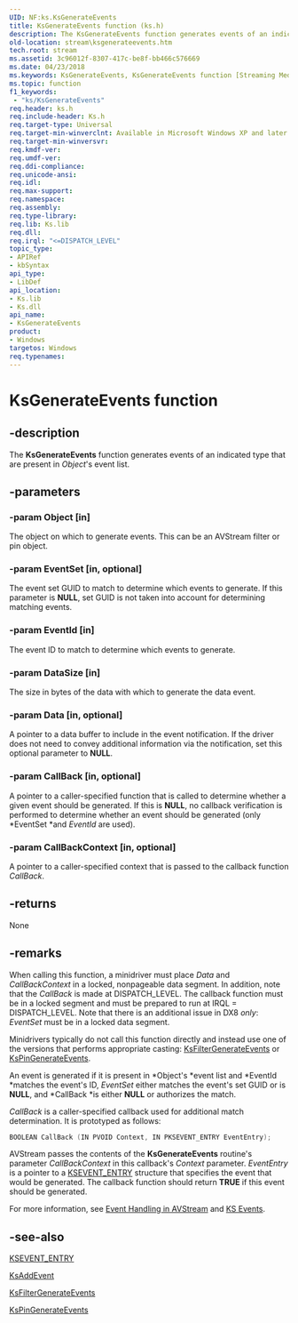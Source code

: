 ```yaml
---
UID: NF:ks.KsGenerateEvents
title: KsGenerateEvents function (ks.h)
description: The KsGenerateEvents function generates events of an indicated type that are present in Object's event list.
old-location: stream\ksgenerateevents.htm
tech.root: stream
ms.assetid: 3c96012f-8307-417c-be8f-bb466c576669
ms.date: 04/23/2018
ms.keywords: KsGenerateEvents, KsGenerateEvents function [Streaming Media Devices], avfunc_47306d1b-67f9-4ea6-81bb-3b76b848667a.xml, ks/KsGenerateEvents, stream.ksgenerateevents
ms.topic: function
f1_keywords:
 - "ks/KsGenerateEvents"
req.header: ks.h
req.include-header: Ks.h
req.target-type: Universal
req.target-min-winverclnt: Available in Microsoft Windows XP and later operating systems and DirectX 8.0 and later DirectX versions.
req.target-min-winversvr: 
req.kmdf-ver: 
req.umdf-ver: 
req.ddi-compliance: 
req.unicode-ansi: 
req.idl: 
req.max-support: 
req.namespace: 
req.assembly: 
req.type-library: 
req.lib: Ks.lib
req.dll: 
req.irql: "<=DISPATCH_LEVEL"
topic_type:
- APIRef
- kbSyntax
api_type:
- LibDef
api_location:
- Ks.lib
- Ks.dll
api_name:
- KsGenerateEvents
product:
- Windows
targetos: Windows
req.typenames: 
---
```


# KsGenerateEvents function

## -description

The **KsGenerateEvents** function generates events of an indicated type that are present in *Object*'s event list.

## -parameters

### -param Object [in]

The object on which to generate events. This can be an AVStream filter or pin object.

### -param EventSet [in, optional]

The event set GUID to match to determine which events to generate. If this parameter is **NULL**, set GUID is not taken into account for determining matching events.

### -param EventId [in]

The event ID to match to determine which events to generate.

### -param DataSize [in]

The size in bytes of the data with which to generate the data event.

### -param Data [in, optional]

A pointer to a data buffer to include in the event notification. If the driver does not need to convey additional information via the notification, set this optional parameter to **NULL**.

### -param CallBack [in, optional]

A pointer to a caller-specified function that is called to determine whether a given event should be generated. If this is **NULL**, no callback verification is performed to determine whether an event should be generated (only *EventSet *and *EventId* are used).

### -param CallBackContext [in, optional]

A pointer to a caller-specified context that is passed to the callback function *CallBack*.

## -returns

None

## -remarks

When calling this function, a minidriver must place *Data* and *CallBackContext* in a locked, nonpageable data segment. In addition, note that the *CallBack* is made at DISPATCH_LEVEL. The callback function must be in a locked segment and must be prepared to run at IRQL = DISPATCH_LEVEL. Note that there is an additional issue in DX8 *only*: *EventSet* must be in a locked data segment.

Minidrivers typically do not call this function directly and instead use one of the versions that performs appropriate casting: [KsFilterGenerateEvents](https://docs.microsoft.com/windows-hardware/drivers/ddi/content/ks/nf-ks-ksfiltergenerateevents) or [KsPinGenerateEvents](https://docs.microsoft.com/windows-hardware/drivers/ddi/content/ks/nf-ks-kspingenerateevents).

An event is generated if it is present in *Object's *event list and *EventId *matches the event's ID, *EventSet* either matches the event's set GUID or is **NULL**, and *CallBack *is either **NULL** or authorizes the match.

*CallBack* is a caller-specified callback used for additional match determination. It is prototyped as follows:

```cpp
BOOLEAN CallBack (IN PVOID Context, IN PKSEVENT_ENTRY EventEntry);
```

AVStream passes the contents of the **KsGenerateEvents** routine's parameter *CallBackContext* in this callback's *Context* parameter. *EventEntry* is a pointer to a [KSEVENT_ENTRY](https://docs.microsoft.com/windows-hardware/drivers/ddi/content/ks/ns-ks-_ksevent_entry) structure that specifies the event that would be generated. The callback function should return **TRUE** if this event should be generated.

For more information, see [Event Handling in AVStream](https://docs.microsoft.com/windows-hardware/drivers/stream/event-handling-in-avstream) and [KS Events](https://docs.microsoft.com/windows-hardware/drivers/stream/ks-events).

## -see-also

[KSEVENT_ENTRY](https://docs.microsoft.com/windows-hardware/drivers/ddi/content/ks/ns-ks-_ksevent_entry)

[KsAddEvent](https://docs.microsoft.com/windows-hardware/drivers/ddi/content/ks/nf-ks-ksaddevent)

[KsFilterGenerateEvents](https://docs.microsoft.com/windows-hardware/drivers/ddi/content/ks/nf-ks-ksfiltergenerateevents)

[KsPinGenerateEvents](https://docs.microsoft.com/windows-hardware/drivers/ddi/content/ks/nf-ks-kspingenerateevents)
